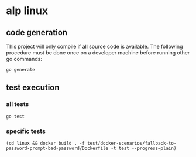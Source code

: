 # alp linux

## code generation
This project will only compile if all source code is available.
The following procedure must be done once on a developer machine before running other go commands:
```
go generate
```

## test execution

### all tests
```
go test
```

### specific tests
```
(cd linux && docker build . -f test/docker-scenarios/fallback-to-password-prompt-bad-password/Dockerfile -t test --progress=plain)
```
